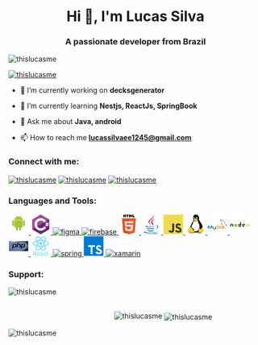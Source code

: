 <h1 align="center">Hi 👋, I'm Lucas Silva</h1>
<h3 align="center">A passionate developer from Brazil</h3>

<p align="left"> <img src="https://komarev.com/ghpvc/?username=thislucasme&label=Profile%20views&color=0e75b6&style=flat" alt="thislucasme" /> </p>

<p align="left"> <a href="https://twitter.com/thislucasme" target="blank"><img src="https://img.shields.io/twitter/follow/thislucasme?logo=twitter&style=for-the-badge" alt="thislucasme" /></a> </p>

- 🔭 I’m currently working on **decksgenerator**

- 🌱 I’m currently learning **Nestjs, ReactJs, SpringBook**

- 💬 Ask me about **Java, android**

- 📫 How to reach me **lucassilvaee1245@gmail.com**

<h3 align="left">Connect with me:</h3>
<p align="left">
<a href="https://twitter.com/thislucasme" target="blank"><img align="center" src="https://raw.githubusercontent.com/rahuldkjain/github-profile-readme-generator/master/src/images/icons/Social/twitter.svg" alt="thislucasme" height="30" width="40" /></a>
<a href="https://linkedin.com/in/thislucasme" target="blank"><img align="center" src="https://raw.githubusercontent.com/rahuldkjain/github-profile-readme-generator/master/src/images/icons/Social/linked-in-alt.svg" alt="thislucasme" height="30" width="40" /></a>
<a href="https://instagram.com/thislucasme" target="blank"><img align="center" src="https://raw.githubusercontent.com/rahuldkjain/github-profile-readme-generator/master/src/images/icons/Social/instagram.svg" alt="thislucasme" height="30" width="40" /></a>
</p>

<h3 align="left">Languages and Tools:</h3>
<p align="left"> <a href="https://developer.android.com" target="_blank" rel="noreferrer"> <img src="https://raw.githubusercontent.com/devicons/devicon/master/icons/android/android-original-wordmark.svg" alt="android" width="40" height="40"/> </a> <a href="https://www.w3schools.com/cs/" target="_blank" rel="noreferrer"> <img src="https://raw.githubusercontent.com/devicons/devicon/master/icons/csharp/csharp-original.svg" alt="csharp" width="40" height="40"/> </a> <a href="https://www.figma.com/" target="_blank" rel="noreferrer"> <img src="https://www.vectorlogo.zone/logos/figma/figma-icon.svg" alt="figma" width="40" height="40"/> </a> <a href="https://firebase.google.com/" target="_blank" rel="noreferrer"> <img src="https://www.vectorlogo.zone/logos/firebase/firebase-icon.svg" alt="firebase" width="40" height="40"/> </a> <a href="https://www.w3.org/html/" target="_blank" rel="noreferrer"> <img src="https://raw.githubusercontent.com/devicons/devicon/master/icons/html5/html5-original-wordmark.svg" alt="html5" width="40" height="40"/> </a> <a href="https://www.java.com" target="_blank" rel="noreferrer"> <img src="https://raw.githubusercontent.com/devicons/devicon/master/icons/java/java-original.svg" alt="java" width="40" height="40"/> </a> <a href="https://developer.mozilla.org/en-US/docs/Web/JavaScript" target="_blank" rel="noreferrer"> <img src="https://raw.githubusercontent.com/devicons/devicon/master/icons/javascript/javascript-original.svg" alt="javascript" width="40" height="40"/> </a> <a href="https://www.linux.org/" target="_blank" rel="noreferrer"> <img src="https://raw.githubusercontent.com/devicons/devicon/master/icons/linux/linux-original.svg" alt="linux" width="40" height="40"/> </a> <a href="https://www.mysql.com/" target="_blank" rel="noreferrer"> <img src="https://raw.githubusercontent.com/devicons/devicon/master/icons/mysql/mysql-original-wordmark.svg" alt="mysql" width="40" height="40"/> </a> <a href="https://nodejs.org" target="_blank" rel="noreferrer"> <img src="https://raw.githubusercontent.com/devicons/devicon/master/icons/nodejs/nodejs-original-wordmark.svg" alt="nodejs" width="40" height="40"/> </a> <a href="https://www.php.net" target="_blank" rel="noreferrer"> <img src="https://raw.githubusercontent.com/devicons/devicon/master/icons/php/php-original.svg" alt="php" width="40" height="40"/> </a> <a href="https://reactjs.org/" target="_blank" rel="noreferrer"> <img src="https://raw.githubusercontent.com/devicons/devicon/master/icons/react/react-original-wordmark.svg" alt="react" width="40" height="40"/> </a> <a href="https://spring.io/" target="_blank" rel="noreferrer"> <img src="https://www.vectorlogo.zone/logos/springio/springio-icon.svg" alt="spring" width="40" height="40"/> </a> <a href="https://www.typescriptlang.org/" target="_blank" rel="noreferrer"> <img src="https://raw.githubusercontent.com/devicons/devicon/master/icons/typescript/typescript-original.svg" alt="typescript" width="40" height="40"/> </a> <a href="https://dotnet.microsoft.com/apps/xamarin" target="_blank" rel="noreferrer"> <img src="https://raw.githubusercontent.com/detain/svg-logos/780f25886640cef088af994181646db2f6b1a3f8/svg/xamarin.svg" alt="xamarin" width="40" height="40"/> </a> </p>

<h3 align="left">Support:</h3>
<p><a href="https://www.buymeacoffee.com/thislucasme"> <img align="left" src="https://cdn.buymeacoffee.com/buttons/v2/default-yellow.png" height="50" width="210" alt="thislucasme" /></a></p><br><br>

<p><img align="left" src="https://github-readme-stats.vercel.app/api/top-langs?username=thislucasme&show_icons=true&locale=en&layout=compact" alt="thislucasme" /></p>

<p>&nbsp;<img align="center" src="https://github-readme-stats.vercel.app/api?username=thislucasme&show_icons=true&locale=en" alt="thislucasme" /></p>

<p><img align="center" src="https://github-readme-streak-stats.herokuapp.com/?user=thislucasme&" alt="thislucasme" /></p>
